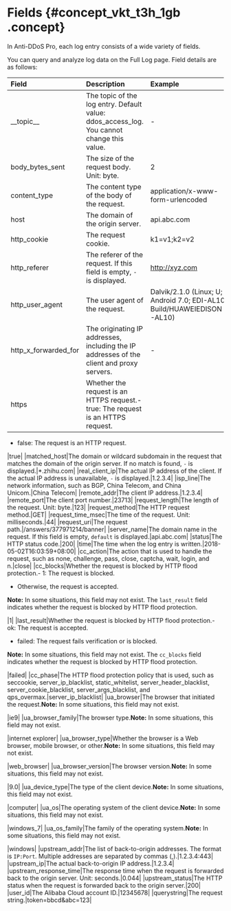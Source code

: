 # Fields {#concept_vkt_t3h_1gb .concept}

In Anti-DDoS Pro, each log entry consists of a wide variety of fields.

You can query and analyze log data on the Full Log page. Field details are as follows:

|Field|Description|Example|
|:----|:----------|:------|
|\_\_topic\_\_|The topic of the log entry. Default value: ddos\_access\_log. You cannot change this value.|-|
|body\_bytes\_sent|The size of the request body. Unit: byte.|2|
|content\_type|The content type of the body of the request.|application/x-www-form-urlencoded|
|host|The domain of the origin server.|api.abc.com|
|http\_cookie|The request cookie.|k1=v1;k2=v2|
|http\_referer|The referer of the request. If this field is empty, `-` is displayed.|http://xyz.com|
|http\_user\_agent|The user agent of the request.|Dalvik/2.1.0 \(Linux; U; Android 7.0; EDI-AL10 Build/HUAWEIEDISON-AL10\)|
|http\_x\_forwarded\_for|The originating IP addresses, including the IP addresses of the client and proxy servers.|-|
|https|Whether the request is an HTTPS request.-   true: The request is an HTTPS request.
-   false: The request is an HTTP request.

|true|
|matched\_host|The domain or wildcard subdomain in the request that matches the domain of the origin server. If no match is found, `-` is displayed.|\*.zhihu.com|
|real\_client\_ip|The actual IP address of the client. If the actual IP address is unavailable, `-` is displayed.|1.2.3.4|
|isp\_line|The network information, such as BGP, China Telecom, and China Unicom.|China Telecom|
|remote\_addr|The client IP address.|1.2.3.4|
|remote\_port|The client port number.|23713|
|request\_length|The length of the request. Unit: byte.|123|
|request\_method|The HTTP request method.|GET|
|request\_time\_msec|The time of the request. Unit: milliseconds.|44|
|request\_uri|The request path.|/answers/377971214/banner|
|server\_name|The domain name in the request. If this field is empty, `default` is displayed.|api.abc.com|
|status|The HTTP status code.|200|
|time|The time when the log entry is written.|2018-05-02T16:03:59+08:00|
|cc\_action|The action that is used to handle the request, such as none, challenge, pass, close, captcha, wait, login, and n.|close|
|cc\_blocks|Whether the request is blocked by HTTP flood protection.-   1: The request is blocked.
-   Otherwise, the request is accepted.

**Note:** In some situations, this field may not exist. The `last_result` field indicates whether the request is blocked by HTTP flood protection.

|1|
|last\_result|Whether the request is blocked by HTTP flood protection.-   ok: The request is accepted.
-   failed: The request fails verification or is blocked.

**Note:** In some situations, this field may not exist. The `cc_blocks` field indicates whether the request is blocked by HTTP flood protection.

|failed|
|cc\_phase|The HTTP flood protection policy that is used, such as seccookie, server\_ip\_blacklist, static\_whitelist, server\_header\_blacklist, server\_cookie\_blacklist, server\_args\_blacklist, and qps\_overmax.|server\_ip\_blacklist|
|ua\_browser|The browser that initiated the request.**Note:** In some situations, this field may not exist.

|ie9|
|ua\_browser\_family|The browser type.**Note:** In some situations, this field may not exist.

|internet explorer|
|ua\_browser\_type|Whether the browser is a Web browser, mobile browser, or other.**Note:** In some situations, this field may not exist.

|web\_browser|
|ua\_browser\_version|The browser version.**Note:** In some situations, this field may not exist.

|9.0|
|ua\_device\_type|The type of the client device.**Note:** In some situations, this field may not exist.

|computer|
|ua\_os|The operating system of the client device.**Note:** In some situations, this field may not exist.

|windows\_7|
|ua\_os\_family|The family of the operating system.**Note:** In some situations, this field may not exist.

|windows|
|upstream\_addr|The list of back-to-origin addresses. The format is `IP:Port`. Multiple addresses are separated by commas \(,\).|1.2.3.4:443|
|upstream\_ip|The actual back-to-origin IP address.|1.2.3.4|
|upstream\_response\_time|The response time when the request is forwarded back to the origin server. Unit: seconds.|0.044|
|upstream\_status|The HTTP status when the request is forwarded back to the origin server.|200|
|user\_id|The Alibaba Cloud account ID.|12345678|
|querystring|The request string.|token=bbcd&abc=123|

